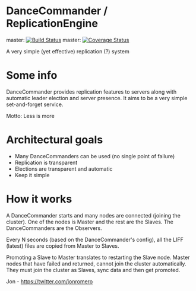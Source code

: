 DanceCommander / ReplicationEngine 
========================
master: [![Build Status](https://travis-ci.org/jonromero/ReplicationEngine.svg)](https://travis-ci.org/jonromero/ReplicationEngine) master: [![Coverage Status](https://coveralls.io/repos/jonromero/ReplicationEngine/badge.svg?branch=master&service=github)](https://coveralls.io/github/jonromero/ReplicationEngine?branch=master)

A very simple (yet effective) replication (?) system 

# Some info
DanceCommander provides replication features to servers along with automatic leader election and server presence.
It aims to be a very simple set-and-forget service.

Motto: Less is more

# Architectural goals
+ Many DanceCommanders can be used (no single point of failure)
+ Replication is transparent
+ Elections are transparent and automatic
+ Keep it simple

# How it works
A DanceCommander starts and many nodes are connected (joining the cluster).
One of the nodes is Master and the rest are the Slaves.
The DanceCommanders are the Observers.

Every N seconds (based on the DanceCommander's config), all the LIFF (latest) files
are copied from Master to Slaves.

Promoting a Slave to Master translates to restarting the Slave node.
Master nodes that have failed and returned, cannot join the cluster automatically.
They must join the cluster as Slaves, sync data and then get promoted.


Jon - https://twitter.com/jonromero


